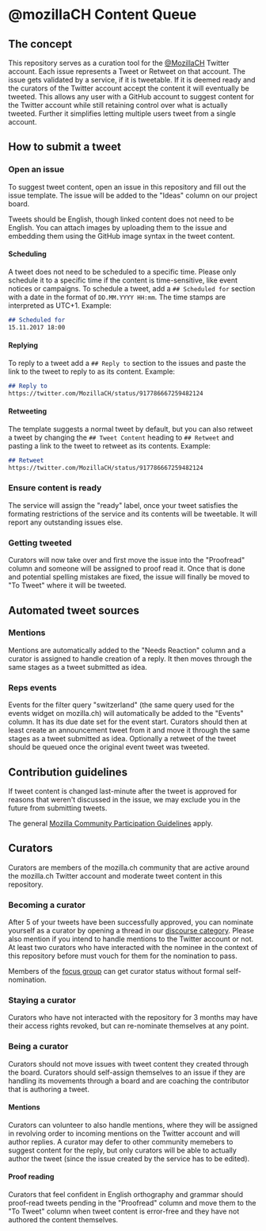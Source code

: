 # @mozillaCH Content Queue
## The concept
This repository serves as a curation tool for the [@MozillaCH](https://twitter.com/mozillaCH) Twitter account. Each issue represents a Tweet or Retweet on that account. The issue gets validated by a service, if it is tweetable. If it is deemed ready and the curators of the Twitter account accept the content it will eventually be tweeted. This allows any user with a GitHub account to suggest content for the Twitter account while still retaining control over what is actually tweeted. Further it simplifies letting multiple users tweet from a single account.

## How to submit a tweet
### Open an issue
To suggest tweet content, open an issue in this repository and fill out the issue template. The issue will be added to the "Ideas" column on our project board.

Tweets should be English, though linked content does not need to be English. You can attach images by uploading them to the issue and embedding them using the GitHub image syntax in the tweet content.

#### Scheduling
A tweet does not need to be scheduled to a specific time. Please only schedule it to a specific time if the content is time-sensitive, like event notices or campaigns. To schedule a tweet, add a `## Scheduled for` section with a date in the format of `DD.MM.YYYY HH:mm`. The time stamps are interpreted as UTC+1. Example:
 ```md
 ## Scheduled for
15.11.2017 18:00
 ```

#### Replying
To reply to a tweet add a `## Reply to` section to the issues and paste the link to the tweet to reply to as its content. Example:
```md
## Reply to
https://twitter.com/MozillaCH/status/917786667259482124
```

#### Retweeting
The template suggests a normal tweet by default, but you can also retweet a tweet by changing the `## Tweet Content` heading to `## Retweet` and pasting a link to the tweet to retweet as its contents. Example:
```md
## Retweet
https://twitter.com/MozillaCH/status/917786667259482124
```

### Ensure content is ready
The service will assign the "ready" label, once your tweet satisfies the formating restrictions of the service and its contents will be tweetable. It will report any outstanding issues else.

### Getting tweeted
Curators will now take over and first move the issue into the "Proofread" column and someone will be assigned to proof read it. Once that is done and potential spelling mistakes are fixed, the issue will finally be moved to "To Tweet" where it will be tweeted.

## Automated tweet sources
### Mentions
Mentions are automatically added to the "Needs Reaction" column and a curator is assigned to handle creation of a reply. It then moves through the same stages as a tweet submitted as idea.

### Reps events
Events for the filter query "switzerland" (the same query used for the events widget on mozilla.ch) will automatically be added to the "Events" column. It has its due date set for the event start. Curators should then at least create an announcement tweet from it and move it through the same stages as a tweet submitted as idea. Optionally a retweet of the tweet should be queued once the original event tweet was tweeted.

## Contribution guidelines
If tweet content is changed last-minute after the tweet is approved for reasons that weren't discussed in the issue, we may exclude you in the future from submitting tweets.

The general [Mozilla Community Participation Guidelines](https://www.mozilla.org/en-US/about/governance/policies/participation/) apply.

## Curators
Curators are members of the mozilla.ch community that are active around the mozilla.ch Twitter account and moderate tweet content in this repository.

### Becoming a curator
After 5 of your tweets have been successfully approved, you can nominate yourself as a curator by opening a thread in our [discourse category](https://discourse.mozilla.org/c/communities/switzerland). Please also mention if you intend to handle mentions to the Twitter account or not. At least two curators who have interacted with the nominee in the context of this repository before must vouch for them for the nomination to pass.

Members of the [focus group](https://wiki.mozilla.org/CH#Focus_Group) can get curator status without formal self-nomination.

### Staying a curator
Curators who have not interacted with the repository for 3 months may have their access rights revoked, but can re-nominate themselves at any point.

### Being a curator
Curators should not move issues with tweet content they created through the board. Curators should self-assign themselves to an issue if they are handling its movements through a board and are coaching the contributor that is authoring a tweet.

#### Mentions
Curators can volunteer to also handle mentions, where they will be assigned in revolving order to incoming mentions on the Twitter account and will author replies. A curator may defer to other community memebers to suggest content for the reply, but only curators will be able to actually author the tweet (since the issue created by the service has to be edited).

#### Proof reading
Curators that feel confident in English orthography and grammar should proof-read tweets pending in the "Proofread" column and move them to the "To Tweet" column when tweet content is error-free and they have not authored the content themselves.
